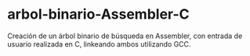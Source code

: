 # arbol-binario-Assembler-C
Creación de un árbol binario de búsqueda en Assembler, con entrada de usuario realizada en C, linkeando ambos utilizando GCC.
